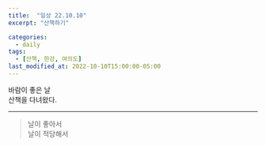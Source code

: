 ```yaml
---
title:  "일상 22.10.10"
excerpt: "산책하기"

categories:
  - daily
tags:
  - [산책, 한강, 여의도]
last_modified_at: 2022-10-10T15:00:00-05:00
---
```


바람이 좋은 날  
산책을 다녀왔다.  
  
- - - 
> 날이 좋아서   
> 날이 적당해서 
